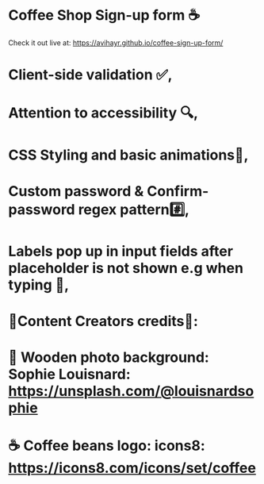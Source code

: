 # Coffee Shop Sign-up form ☕
Check it out live at: https://avihayr.github.io/coffee-sign-up-form/

# Client-side validation ✅,

# Attention to accessibility 🔍,

# CSS Styling and basic animations🎨,
# Custom password & Confirm-password regex pattern#️⃣,
# Labels pop up in input fields after placeholder is not shown e.g when typing 📝,

# 🌟Content Creators credits🌟: 
# 🌲 Wooden photo background: Sophie Louisnard: https://unsplash.com/@louisnardsophie
# ☕ Coffee beans logo: icons8: https://icons8.com/icons/set/coffee
